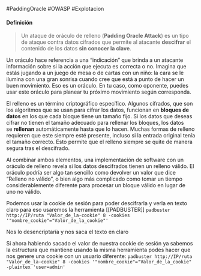 #PaddingOracle #OWASP #Explotacion 

#### Definición
>Un ataque de oráculo de relleno (**Padding Oracle Attack**) es un tipo de ataque contra datos cifrados que permite al atacante **descifrar** el contenido de los datos **sin conocer la clave**.
>
  Un oráculo hace referencia a una “indicación” que brinda a un atacante información sobre si la acción que ejecuta es correcta o no. Imagina que estás jugando a un juego de mesa o de cartas con un niño: la cara se le ilumina con una gran sonrisa cuando cree que está a punto de hacer un buen movimiento. Eso es un oráculo. En tu caso, como oponente, puedes usar este oráculo para planear tu próximo movimiento según corresponda.
>
  El relleno es un término criptográfico específico. Algunos cifrados, que son los algoritmos que se usan para cifrar los datos, funcionan en **bloques de datos** en los que cada bloque tiene un tamaño fijo. Si los datos que deseas cifrar no tienen el tamaño adecuado para rellenar los bloques, los datos se **rellenan** automáticamente hasta que lo hacen. Muchas formas de relleno requieren que este siempre esté presente, incluso si la entrada original tenía el tamaño correcto. Esto permite que el relleno siempre se quite de manera segura tras el descifrado.
>
  Al combinar ambos elementos, una implementación de software con un oráculo de relleno revela si los datos descifrados tienen un relleno válido. El oráculo podría ser algo tan sencillo como devolver un valor que dice “Relleno no válido”, o bien algo más complicado como tomar un tiempo considerablemente diferente para procesar un bloque válido en lugar de uno no válido.

Podemos usar la cookie de sesión para poder descifrarla y verla en texto claro
para eso usaremos la herramienta [[PADBUSTER]] 
`padbuster http://IP/ruta "Valor_de_la-cookie" 8 -cookies '"nombre_cookie"="Valor_de_la_cookie"'`

Nos lo desencriptaría y nos saca el texto en claro

Si ahora habiendo sacado el valor de nuestra cookie de sesión ya sabemos la estructura que mantiene usando la misma herramienta podes hacer que nos genere una cookie con un usuario diferente:
`padbuster http://IP/ruta "Valor_de_la-cookie" 8 -cookies '"nombre_cookie"="Valor_de_la_cookie" -plaintex 'user=admin'`

